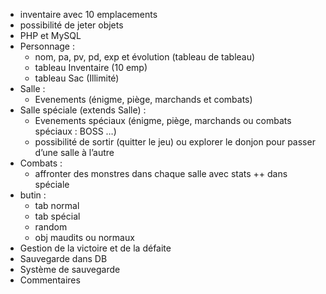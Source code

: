- inventaire avec 10 emplacements
- possibilité de jeter objets
- PHP et MySQL
- Personnage :
	- nom, pa, pv, pd, exp et évolution (tableau de tableau)
	- tableau Inventaire (10 emp)
	- tableau Sac (Illimité)
- Salle : 
	- Evenements (énigme, piège, marchands et combats)
- Salle spéciale (extends Salle) :
	- Evenements spéciaux (énigme, piège, marchands ou combats spéciaux : BOSS …)
	- possibilité de sortir (quitter le jeu) ou explorer le donjon pour passer d’une salle à l’autre
- Combats :
	- affronter des monstres dans chaque salle avec stats ++ dans spéciale
- butin :
	- tab normal 
	- tab spécial
	- random
	- obj maudits ou normaux
- Gestion de la victoire et de la défaite
- Sauvegarde dans DB
- Système de sauvegarde
- Commentaires